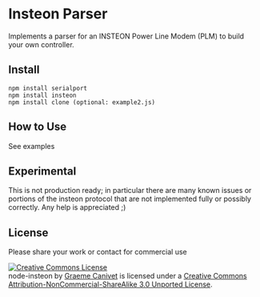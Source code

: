 Insteon Parser
==============

Implements a parser for an INSTEON Power Line Modem (PLM) to build your own controller. 

Install
-------

	npm install serialport
	npm install insteon
	npm install clone (optional: example2.js)

How to Use
----------
See examples


Experimental
------------
This is not production ready; in particular there are many known issues or portions of the insteon protocol that are not implemented fully or possibly correctly. Any help is appreciated ;)
	
License
-------
Please share your work or contact for commercial use

<a rel="license" href="http://creativecommons.org/licenses/by-nc-sa/3.0/"><img alt="Creative Commons License" style="border-width:0" src="http://i.creativecommons.org/l/by-nc-sa/3.0/88x31.png" /></a><br /><span xmlns:dct="http://purl.org/dc/terms/" property="dct:title">node-insteon</span> by <a xmlns:cc="http://creativecommons.org/ns#" href="https://github.com/gcanivet/node-insteon" property="cc:attributionName" rel="cc:attributionURL">Graeme Canivet</a> is licensed under a <a rel="license" href="http://creativecommons.org/licenses/by-nc-sa/3.0/">Creative Commons Attribution-NonCommercial-ShareAlike 3.0 Unported License</a>.
